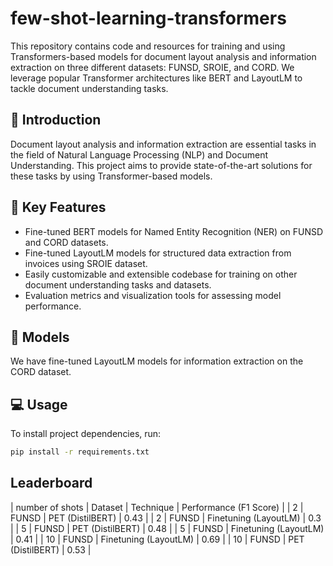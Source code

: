 # few-shot-learning-transformers

This repository contains code and resources for training and using Transformers-based models for document layout analysis and information extraction on three different datasets: FUNSD, SROIE, and CORD. We leverage popular Transformer architectures like BERT and LayoutLM to tackle document understanding tasks.

## :closed_book: Introduction
Document layout analysis and information extraction are essential tasks in the field of Natural Language Processing (NLP) and Document Understanding. This project aims to provide state-of-the-art solutions for these tasks by using Transformer-based models.

## :pencil: Key Features
* Fine-tuned BERT models for Named Entity Recognition (NER) on FUNSD and CORD datasets.
* Fine-tuned LayoutLM models for structured data extraction from invoices using SROIE dataset.
* Easily customizable and extensible codebase for training on other document understanding tasks and datasets.
* Evaluation metrics and visualization tools for assessing model performance.

## :book: Models
We have fine-tuned LayoutLM models for information extraction on the CORD dataset. 

## :computer: Usage
To install project dependencies, run:

```bash
pip install -r requirements.txt
```

## Leaderboard

| number of shots | Dataset | Technique | Performance (F1 Score) | 
| 2 | FUNSD | PET (DistilBERT) | 0.43 |
| 2 | FUNSD | Finetuning (LayoutLM) | 0.3 |
| 5 | FUNSD | PET (DistilBERT) | 0.48 |
| 5 | FUNSD | Finetuning (LayoutLM) | 0.41 |
| 10 | FUNSD | Finetuning (LayoutLM) | 0.69 |
| 10 | FUNSD | PET (DistilBERT) | 0.53 |

